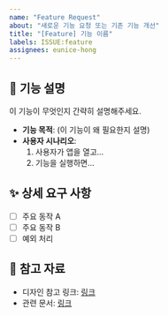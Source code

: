 ```yaml
---
name: "Feature Request"
about: "새로운 기능 요청 또는 기존 기능 개선"
title: "[Feature] 기능 이름"
labels: ISSUE:feature
assignees: eunice-hong
---
```


## 📌 기능 설명

이 기능이 무엇인지 간략히 설명해주세요.

- **기능 목적**: (이 기능이 왜 필요한지 설명)
- **사용자 시나리오**:
    1. 사용자가 앱을 열고...
    2. 기능을 실행하면...

## ✨ 상세 요구 사항

- [ ] 주요 동작 A
- [ ] 주요 동작 B
- [ ] 예외 처리

## 📎 참고 자료

- 디자인 참고 링크: [링크](http://example.com)
- 관련 문서: [링크](http://example.com)